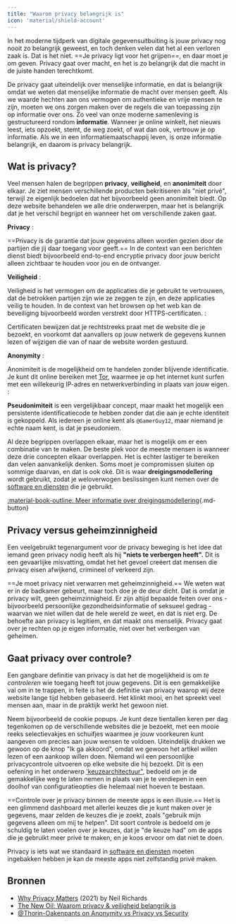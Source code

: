 ```yaml
---
title: "Waarom privacy belangrijk is"
icon: 'material/shield-account'
---
```


In het moderne tijdperk van digitale gegevensuitbuiting is jouw privacy nog nooit zo belangrijk geweest, en toch denken velen dat het al een verloren zaak is. Dat is het niet. ==Je privacy ligt voor het grijpen==, en daar moet je om geven. Privacy gaat over macht, en het is zo belangrijk dat die macht in de juiste handen terechtkomt.

De privacy gaat uiteindelijk over menselijke informatie, en dat is belangrijk omdat we weten dat menselijke informatie de macht over mensen geeft. Als we waarde hechten aan ons vermogen om authentieke en vrije mensen te zijn, moeten we ons zorgen maken over de regels die van toepassing zijn op informatie over ons. Zo veel van onze moderne samenleving is gestructureerd rondom **informatie**. Wanneer je online winkelt, het nieuws leest, iets opzoekt, stemt, de weg zoekt, of wat dan ook, vertrouw je op informatie. Als we in een informatiemaatschappij leven, is onze informatie belangrijk, en daarom is privacy belangrijk.

## Wat is privacy?

Veel mensen halen de begrippen **privacy**, **veiligheid**, en **anonimiteit** door elkaar. Je ziet mensen verschillende producten bekritiseren als "niet privé", terwijl ze eigenlijk bedoelen dat het bijvoorbeeld geen anonimiteit biedt. Op deze website behandelen we alle drie onderwerpen, maar het is belangrijk dat je het verschil begrijpt en wanneer het om verschillende zaken gaat.

<!-- markdownlint-disable-next-line -->
**Privacy**
:

==Privacy is de garantie dat jouw gegevens alleen worden gezien door de partijen die jij daar toegang voor geeft.== In de context van een berichten dienst biedt bijvoorbeeld end-to-end encryptie privacy door jouw bericht alleen zichtbaar te houden voor jou en de ontvanger.

<!-- markdownlint-disable-next-line -->
**Veiligheid**
:

Veiligheid is het vermogen om de applicaties die je gebruikt te vertrouwen, dat de betrokken partijen zijn wie ze zeggen te zijn, en deze applicaties veilig te houden. In de context van het browsen op het web kan de beveiliging bijvoorbeeld worden verstrekt door HTTPS-certificaten.
:

Certificaten bewijzen dat je rechtstreeks praat met de website die je bezoekt, en voorkomt dat aanvallers op jouw netwerk de gegevens kunnen lezen of wijzigen die van of naar de website worden gestuurd.

<!-- markdownlint-disable-next-line -->
**Anonymity**
:

Anonimiteit is de mogelijkheid om te handelen zonder blijvende identificatie. Je kunt dit online bereiken met [Tor](../tor.md), waarmee je op het internet kunt surfen met een willekeurig IP-adres en netwerkverbinding in plaats van jouw eigen.
:

**Pseudonimiteit** is een vergelijkbaar concept, maar maakt het mogelijk een persistente identificatiecode te hebben zonder dat die aan je echte identiteit is gekoppeld. Als iedereen je online kent als `@GamerGuy12`, maar niemand je echte naam kent, is dat je pseudoniem.

Al deze begrippen overlappen elkaar, maar het is mogelijk om er een combinatie van te maken. De beste plek voor de meeste mensen is wanneer deze drie concepten elkaar overlappen. Het is echter lastiger te bereiken dan velen aanvankelijk denken. Soms moet je compromissen sluiten op sommige daarvan, en dat is ook oké. Dit is waar **dreigingsmodellering** wordt gebruikt, zodat je weloverwogen beslissingen kunt nemen over de [software en diensten](../tools.md) die je gebruikt.

[:material-book-outline: Meer informatie over dreigingsmodellering](threat-modeling.md ""){.md-button}

## Privacy versus geheimzinnigheid

Een veelgebruikt tegenargument voor de privacy beweging is het idee dat iemand geen privacy nodig heeft als hij **"niets te verbergen heeft".** Dit is een gevaarlijke misvatting, omdat het het gevoel creëert dat mensen die privacy eisen afwijkend, crimineel of verkeerd zijn.

==Je moet privacy niet verwarren met geheimzinnigheid.== We weten wat er in de badkamer gebeurt, maar toch doe je de deur dicht. Dat is omdat je privacy wilt, geen geheimzinnigheid. Er zijn altijd bepaalde feiten over ons - bijvoorbeeld persoonlijke gezondheidsinformatie of seksueel gedrag - waarvan we niet willen dat de hele wereld ze weet, en dat is niet erg. De behoefte aan privacy is legitiem, en dat maakt ons menselijk. Privacy gaat over je rechten op je eigen informatie, niet over het verbergen van geheimen.

## Gaat privacy over controle?

Een gangbare definitie van privacy is dat het de mogelijkheid is om *te controleren* wie toegang heeft tot jouw gegevens. Dit is een gemakkelijke val om in te trappen, in feite is het de definitie van privacy waarop wij deze website lange tijd hebben gebaseerd. Het klinkt mooi, en het spreekt veel mensen aan, maar in de praktijk werkt het gewoon niet.

Neem bijvoorbeeld de cookie popups. Je kunt deze tientallen keren per dag tegenkomen op de verschillende websites die je bezoekt, met een mooie reeks selectievakjes en schuifjes waarmee je jouw voorkeuren kunt aangeven om precies aan jouw wensen te voldoen. Uiteindelijk drukken we gewoon op de knop "Ik ga akkoord", omdat we gewoon het artikel willen lezen of een aankoop willen doen. Niemand wil een persoonlijke privacycontrole uitvoeren op elke website die hij bezoekt. Dit is een oefening in het onderwerp [ 'keuzearchitectuur"](https://en.wikipedia.org/wiki/Choice_architecture), bedoeld om je de gemakkelijke weg te laten nemen in plaats van je te verdiepen in een doolhof van configuratieopties die helemaal niet hoeven te bestaan.

==Controle over je privacy binnen de meeste apps is een illusie.== Het is een glimmend dashboard met allerlei keuzes die je kunt maken over je gegevens, maar zelden de keuzes die je zoekt, zoals "gebruik mijn gegevens alleen om mij te helpen". Dit soort controle is bedoeld om je schuldig te laten voelen over je keuzes, dat je "de keuze had" om de apps die je gebruikt meer privé te maken, en je koos ervoor om dat niet te doen.

Privacy is iets wat we standaard in [software en diensten](../tools.md) moeten ingebakken hebben je kan de meeste apps niet zelfstandig privé maken.

## Bronnen

- [Why Privacy Matters](https://amazon.com/dp/0190939044) (2021) by Neil Richards
- [The New Oil: Waarom privacy & veiligheid belangrijk is](https://thenewoil.org/en/guides/prologue/why)
- [@Thorin-Oakenpants on Anonymity vs Privacy vs Security](https://code.privacyguides.dev/privacyguides/privacytools.io/issues/1760#issuecomment-10452)
